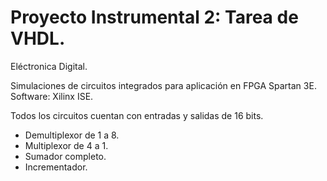# Proyecto Instrumental 2: Tarea de VHDL.
Eléctronica Digital.

Simulaciones de circuitos integrados para aplicación en FPGA Spartan 3E.
Software: Xilinx ISE.

Todos los circuitos cuentan con entradas y salidas de 16 bits.
- Demultiplexor de 1 a 8.
- Multiplexor de 4 a 1.
- Sumador completo.
- Incrementador.
